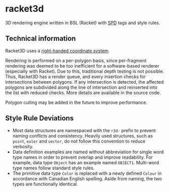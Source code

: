 # racket3d
3D rendering engine written in BSL (Racket) with [SPD](https://github.com/GregorKiczales/spd) tags and style rules.

## Technical information
Racket3D uses a [right-handed coordinate system](https://en.wikipedia.org/wiki/Right-handed_coordinate_system).

Rendering is performed on a per-polygon basis, since per-fragment rendering was deemed to be too inefficient for a software-based renderer (especially with Racket).
Due to this, traditional depth testing is not possible. Thus, Racket3D has a render queue, and every insertion checks for intersections between polygons.
If any intersection is detected, the affected polygons are subdivided along the line of intersection and reinserted into the list with reduced checks.
More details are available in the source code.

Polygon culling may be added in the future to improve performance.

## Style Rule Deviations
- Most data structures are namespaced with the `r3d-` prefix to prevent naming conflicts and consistency.
  Heavily used structures, such as `point`, `euler` and `vector`, do not follow this convention to reduce verbosity.
- Data definition examples are named without abbreviation for single word type names in order to prevent overlap and improve readability.
  For example, data type `Object` has an example named `OBJECT1`. Multi-word type names follow standard style rules.
- The primitive data type `Color` is replaced with a newly defined `Colour` in accordance with Canadian English spelling.
  Aside from naming, the two types are functionally identical.  
